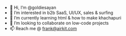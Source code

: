- 👋 Hi, I’m @goldiesayan
- 👀 I’m interested in b2b SaaS, UI/UX, sales & surfing
- 🌱 I’m currently learning html & how to make khachapuri
- 💞️ I’m looking to collaborate on low-code projects
- 📫 Reach me @ frank@airkit.com

<!---
goldiesayan/goldiesayan is a ✨ special ✨ repository because its `README.md` (this file) appears on your GitHub profile.
You can click the Preview link to take a look at your changes.
--->
